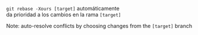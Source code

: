 `git rebase -Xours [target]` automáticamente<br/>da prioridad a los cambios en la rama `[target]`

Note:
auto-resolve conflicts by choosing changes from the `[target]` branch
